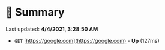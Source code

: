 # 📖 Summary
Last updated: **4/4/2021, 3:28:50 AM**

- `GET` [https://google.com](https://google.com) - **Up** (127ms)
